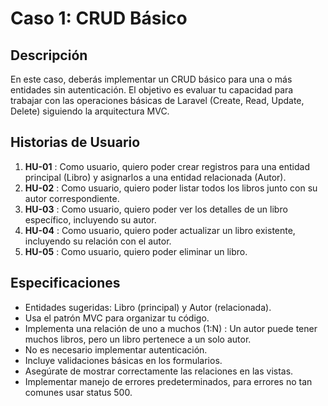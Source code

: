 # Caso 1: CRUD Básico

## Descripción

En este caso, deberás implementar un CRUD básico para una o más entidades sin autenticación. El objetivo es evaluar tu capacidad para trabajar con las operaciones básicas de Laravel (Create, Read, Update, Delete) siguiendo la arquitectura MVC.

## Historias de Usuario

1. **HU-01** : Como usuario, quiero poder crear registros para una entidad principal (Libro) y asignarlos a una entidad relacionada (Autor).
2. **HU-02** : Como usuario, quiero poder listar todos los libros junto con su autor correspondiente.
3. **HU-03** : Como usuario, quiero poder ver los detalles de un libro específico, incluyendo su autor.
4. **HU-04** : Como usuario, quiero poder actualizar un libro existente, incluyendo su relación con el autor.
5. **HU-05** : Como usuario, quiero poder eliminar un libro.

## Especificaciones

- Entidades sugeridas: Libro (principal) y Autor (relacionada).
- Usa el patrón MVC para organizar tu código.
- Implementa una relación de uno a muchos (1:N) : Un autor puede tener muchos libros, pero un libro pertenece a un solo autor.
- No es necesario implementar autenticación.
- Incluye validaciones básicas en los formularios.
- Asegúrate de mostrar correctamente las relaciones en las vistas.
- Implementar manejo de errores predeterminados, para errores no tan comunes usar status 500.